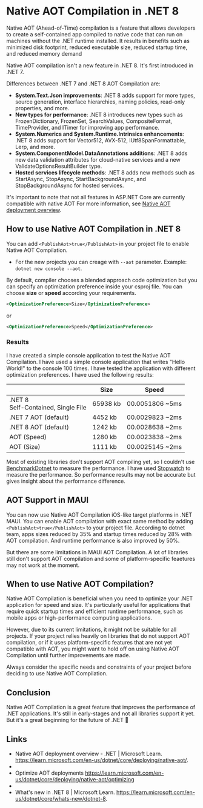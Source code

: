 # Native AOT Compilation in .NET 8
Native AOT (Ahead-of-Time) compilation is a feature that allows developers to create a self-contained app compiled to native code that can run on machines without the .NET runtime installed. It results in benefits such as minimized disk footprint, reduced executable size, reduced startup time, and reduced memory demand

Native AOT compilation isn't a new feature in .NET 8. It's first introduced in .NET 7.


Differences between .NET 7 and .NET 8 AOT Compilation are:


- **System.Text.Json improvements**: .NET 8 adds support for more types, source generation, interface hierarchies, naming policies, read-only properties, and more.
- **New types for performance**: .NET 8 introduces new types such as FrozenDictionary, FrozenSet, SearchValues, CompositeFormat, TimeProvider, and ITimer for improving app performance.
- **System.Numerics and System.Runtime.Intrinsics enhancements**: .NET 8 adds support for Vector512, AVX-512, IUtf8SpanFormattable, Lerp, and more.
- **System.ComponentModel.DataAnnotations additions**: .NET 8 adds new data validation attributes for cloud-native services and a new ValidateOptionsResultBuilder type.
- **Hosted services lifecycle methods**: .NET 8 adds new methods such as StartAsync, StopAsync, StartBackgroundAsync, and StopBackgroundAsync for hosted services.

It's important to note that not all features in ASP.NET Core are currently compatible with native AOT For more information, see [Native AOT deployment overview](https://learn.microsoft.com/en-us/dotnet/core/deploying/native-aot/).

## How to use Native AOT Compilation in .NET 8

You can add `<PublishAot>true</PublishAot>` in your project file to enable Native AOT Compilation.

  - For the new projects you can creage with `--aot` parameter. Example: `dotnet new console --aot`.

By default, compiler chooses a blended approach code optimization but you can specify an optimization preference inside your csproj file. You can choose **size** or **speed** according your requirements.

```xml
<OptimizationPreference>Size</OptimizationPreference>
```

or

```xml
<OptimizationPreference>Speed</OptimizationPreference>
```

### Results

I have created a simple console application to test the Native AOT Compilation. I have used a simple console application that writes "Hello World!" to the console 100 times. I have tested the application with different optimization preferences. I have used the following results:


|       | Size | Speed |
| ---   | ---   | ---   |
| .NET 8 <br/>Self-Contained, Single File   |  65938 kb     | 00.0051806  ~5ms   |
| .NET 7 AOT (default)          |   4452 kb     | 00.0029823  ~2ms |
| .NET 8 AOT (default)          |   1242 kb     | 00.0028638  ~2ms |
| AOT (Speed)| 1280 kb | 00.0023838  ~2ms |
| AOT (Size) | 1111 kb | 00.0025145  ~2ms |

Most of existing libraries don't support AOT compiling yet, so I couldn't use [BenchmarkDotnet](https://github.com/dotnet/BenchmarkDotNet) to measure the performance. I have used [Stopwatch](https://docs.microsoft.com/en-us/dotnet/api/system.diagnostics.stopwatch?view=net-8.0) to measure the performance. So performance results may not be accurate but gives insight about the performance difference.

## AOT Support in MAUI
You can now use Native AOT Compilation iOS-like target platforms in .NET MAUI. You can enable AOT compilation with exact same method by adding `<PublishAot>true</PublishAot>` to your project file. According to dotnet team, apps sizes reduced by 35% and startup times reduced by 28% with AOT compilation. And runtime performance is also improved by 50%.

But there are some limitations in MAUI AOT Compilation. A lot of libraries still don't support AOT compilation and some of platform-specific feaetures may not work at the moment.

## When to use Native AOT Compilation?

Native AOT Compilation is beneficial when you need to optimize your .NET application for speed and size. It's particularly useful for applications that require quick startup times and efficient runtime performance, such as mobile apps or high-performance computing applications.

However, due to its current limitations, it might not be suitable for all projects. If your project relies heavily on libraries that do not support AOT compilation, or if it uses platform-specific features that are not yet compatible with AOT, you might want to hold off on using Native AOT Compilation until further improvements are made.

Always consider the specific needs and constraints of your project before deciding to use Native AOT Compilation.

## Conclusion

Native AOT Compilation is a great feature that improves the performance of .NET applications. It's still in early-stages and not all libraries support it yet. But it's a great beginning for the future of .NET 🚀


## Links
- Native AOT deployment overview - .NET | Microsoft Learn. https://learn.microsoft.com/en-us/dotnet/core/deploying/native-aot/.
- 
- Optimize AOT deployments https://learn.microsoft.com/en-us/dotnet/core/deploying/native-aot/optimizing
- 
- What's new in .NET 8 | Microsoft Learn. https://learn.microsoft.com/en-us/dotnet/core/whats-new/dotnet-8.

